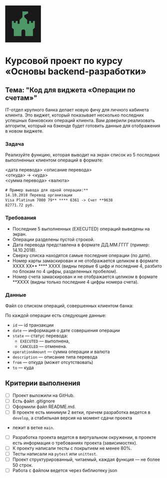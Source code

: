 ![Заставка](\data_README\image_01.png)

# Курсовой проект по курсу «Основы backend-разработки»
## Тема: "Код для виджета «Операции по счетам»"

IT-отдел крупного банка делает новую фичу для личного кабинета клиента. Это виджет, который показывает несколько последних успешных банковских операций клиента. Вам доверили реализовать алгоритм, который на бэкенде будет готовить данные для отображения в новом виджете.


### Задача

Реализуйте функцию, которая выводит на экран список из 5 последних выполненных клиентом операций в формате:

<дата перевода> <описание перевода>  
<откуда> -> <куда>  
<сумма перевода> <валюта>


```
# Пример вывода для одной операции:**
14.10.2018 Перевод организации
Visa Platinum 7000 79** **** 6361 -> Счет **9638
82771.72 руб.
```


### Требования

+ Последние 5 выполненных (EXECUTED) операций выведены на экран.
+ Операции разделены пустой строкой.  
+ Дата перевода представлена в формате ДД.ММ.ГГГГ (пример: 14.10.2018).
+ Сверху списка находятся самые последние операции (по дате).  
+ Номер карты замаскирован и не отображается целиком в формате  XXXX XX** **** XXXX (видны первые 6 цифр и последние 4, 
разбито по блокам по 4 цифры, разделенных пробелом).
+ Номер счета замаскирован и не отображается целиком в формате  **XXXX 
(видны только последние 4 цифры номера счета).


### Данные

Файл со списком операций, совершенных клиентом банка:

По каждой операции есть следующие данные:

- `id` — id транзакции
- `date` — информация о дате совершения операции
- `state` — статус перевода:
    - `EXECUTED`  — выполнена,
    - `CANCELED`  — отменена.
- `operationAmount` — сумма операции и валюта
- `description` — описание типа перевода
- `from` — откуда (может отсутствовать)
- `to` — куда


## Критерии выполнения

- [ ]  Проект выложили на GitHub.
- [ ]  Есть файл .gitignore
- [ ]  Оформили файл README.md.
- [ ]  В проекте есть минимум 2 ветки, причем разработка ведется в `develop`, а стабильная версия на момент сдачи проекта 
- лежит в ветке `main`.
- [ ]  Разработка проекта ведется в виртуальном окружении, в проекте есть информация о требованиях проекта (зависимостях).
- [ ]  К проекту написали тесты с покрытием не менее 80%.
- [ ]  Тесты написали на `pytest` или `unittest`.
- [ ]  Проект структурированный, читаемый, каждая функция — не более 50 строк.
- [ ]  Работа с файлом ведется через библиотеку json
